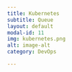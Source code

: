 ```yaml
---
title: Kubernetes
subtitle: Queue
layout: default
modal-id: 11
img: kubernetes.png
alt: image-alt
category: DevOps

---
```

